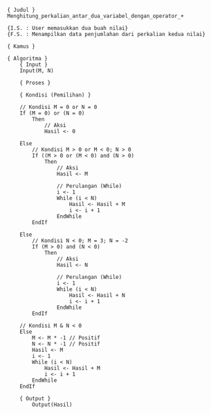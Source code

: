     { Judul }
    Menghitung_perkalian_antar_dua_variabel_dengan_operator_+

    {I.S. : User memasukkan dua buah nilai}
	{F.S. : Menampilkan data penjumlahan dari perkalian kedua nilai}

    { Kamus }
        
    { Algoritma }
        { Input }
        Input(M, N)
        
        { Proses }

        { Kondisi (Pemilihan) }
        
        // Kondisi M = 0 or N = 0
        If (M = 0) or (N = 0)
            Then
                // Aksi
                Hasil <- 0

        Else
            // Kondisi M > 0 or M < 0; N > 0
            If ((M > 0 or (M < 0) and (N > 0)
                Then
                    // Aksi
                    Hasil <- M
                    
                    // Perulangan (While)
                    i <- 1
                    While (i < N) 
                        Hasil <- Hasil + M
                        i <- i + 1
                    EndWhile
            EndIf

        Else
            // Kondisi N < 0; M = 3; N = -2
            If (M > 0) and (N < 0)
                Then
                    // Aksi
                    Hasil <- N

                    // Perulangan (While) 
                    i <- 1
                    While (i < N)
                        Hasil <- Hasil + N
                        i <- i + 1
                    EndWhile
            EndIf

        // Kondisi M & N < 0
        Else
            M <- M * -1 // Positif
            N <- N * -1 // Positif
            Hasil <- M
            i <- 1
            While (i < N)
                Hasil <- Hasil + M
                i <- i + 1
            EndWhile
        EndIf

        { Output }
            Output(Hasil)